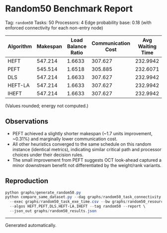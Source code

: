 # Random50 Benchmark Report

Tag: `random50`
Tasks: 50
Processors: 4
Edge probability base: 0.18 (with enforced connectivity for each non-entry node)

| Algorithm | Makespan | Load Balance Ratio | Communication Cost | Avg Waiting Time |
|-----------|----------|--------------------|--------------------|------------------|
| HEFT      | 547.214  | 1.6633             | 307.627            | 232.9942         |
| PEFT      | 545.514  | 1.6518             | 305.885            | 232.6071         |
| DLS       | 547.214  | 1.6633             | 307.627            | 232.9942         |
| HEFT-LA   | 547.214  | 1.6633             | 307.627            | 232.9942         |
| IHEFT     | 547.214  | 1.6633             | 307.627            | 232.9942         |

(Values rounded; energy not computed.)

## Observations
- PEFT achieved a slightly shorter makespan (~1.7 units improvement, ~0.31%) and marginally lower communication cost.
- All other heuristics converged to the same schedule on this random instance (identical metrics), indicating similar critical path and processor choices under their decision rules.
- The small improvement from PEFT suggests OCT look-ahead captured a minor downstream benefit not differentiated by the weight/rank variants.

## Reproduction
```powershell
python graphs/generate_random50.py
python compare_same_dataset.py --dag graphs/random50_task_connectivity.csv `
  --exec graphs/random50_task_exe_time.csv --bw graphs/random50_resource_BW.csv `
  --algos HEFT,PEFT,DLS,HEFT-LA,IHEFT --tag random50 --report \
  --json_out graphs/random50_results.json
```

---
Generated automatically.
